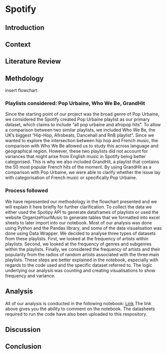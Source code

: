 # Spotify

## Introduction

## Context

## Literature Review

## Methdology

insert flowchart

### Playlists considered: Pop Urbaine, Who We Be, GrandHit

Since the starting point of our project was the broad genre of Pop Urbaine, we considered the Spotify created Pop Urbaine playlist as our primary dataset, which claims to include “all pop urbaine and afropop hits”. To allow a comparison between two similar playlists, we included Who We Be, the UK’s biggest “Hip-Hop, Afrobeats, Dancehall and RnB playlist”.  Since we wanted to explore the intersection between hip hop and French music, the comparison with Who We Be allowed us to study this across language and geographical region. However, these two playlists did not account for variances that might arise from English music in Spotify being better categorised. This is why we also included GrandHit, a playlist that contains the 50 most popular French hits of the moment. By using GrandHit as a comparison with Pop Urbaine, we were able to clarify whether the issue lay with categorisation of French music or specifically Pop Urbaine. 

### Process followed

We have represented our methodology in the flowchart presented and we will explain it here briefly for further clarification. To collect the data we either used the Spotipy API to generate dataframes of playlists or used the website OrganizeYourMusic to generate tables that we formatted into excel sheets to later import into our notebook. Most of our analysis was done using Python and the Pandas library, and some of the data visualisation was done using Data Wrapper.  We decided to analyse three types of datasets from these playlists. First, we looked at the frequency of artists within playlists. Second, we looked at the frequency of genres and subgenres within the playlists. Finally, we considered the frequency of artists and their popularity from the radios of random artists associated with the three main playlists. These steps are better explained in the notebook, especially with regards to the code used and the specific dataset referred to. The logic underlying our analysis was counting and creating visualisations to show frequency and variance. 

## Analysis

All of our analysis is conducted in the following notebook: [Link](https://colab.research.google.com/drive/1w99D_v5jLEBoDnfZvAtqSLsCKjXunA2l?usp=sharing)
The link above gives you the ability to comment on the notebook. The datasheets required to run the code have also been uploaded to this respository.

## Discussion

## Conclusion
